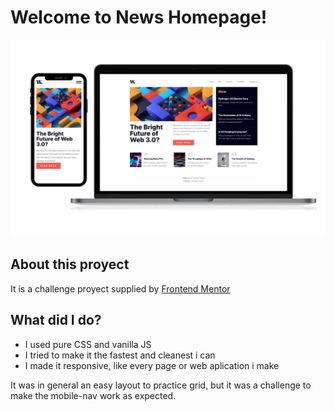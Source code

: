 # Welcome to News Homepage!

![Screenshot of the page](./assets/desktop-mobile.png)

## About this proyect

It is a challenge proyect supplied by <a href="https://www.frontendmentor.io/profile/SantiNakc">Frontend Mentor</a>

## What did I do?

- I used pure CSS and vanilla JS
- I tried to make it the fastest and cleanest i can
- I made it responsive, like every page or web aplication i make

It was in general an easy layout to practice grid, but it was a challenge to make the mobile-nav work as expected.
